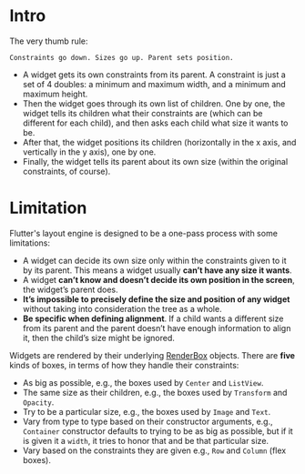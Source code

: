 # Intro

The very thumb rule:

`Constraints go down. Sizes go up. Parent sets position.`

- A widget gets its own constraints from its parent. A constraint is just a set of 4 doubles: a minimum and maximum width, and a minimum and maximum height.
- Then the widget goes through its own list of children. One by one, the widget tells its children what their constraints are (which can be different for each child), and then asks each child what size it wants to be.
- After that, the widget positions its children (horizontally in the x axis, and vertically in the y axis), one by one.
- Finally, the widget tells its parent about its own size (within the original constraints, of course).

# Limitation

Flutter's layout engine is designed to be a one-pass process with some limitations:
- A widget can decide its own size only within the constraints given to it by its parent. This means a widget usually __can’t have any size it wants__.
- A widget __can’t know and doesn’t decide its own position in the screen__, the widget’s parent does.
- __It’s impossible to precisely define the size and position of any widget__ without taking into consideration the tree as a whole.
- __Be specific when defining alignment__. If a child wants a different size from its parent and the parent doesn’t have enough information to align it, then the child’s size might be ignored.

Widgets are rendered by their underlying [RenderBox](https://api.flutter.dev/flutter/rendering/RenderBox-class.html) objects. There are __five__ kinds of boxes, in terms of how they handle their constraints:
- As big as possible, e.g., the boxes used by `Center` and `ListView`.
- The same size as their children, e.g., the boxes used by `Transform` and `Opacity`.
- Try to be a particular size, e.g., the boxes used by `Image` and `Text`.
- Vary from type to type based on their constructor arguments, e.g., `Container` constructor defaults to trying to be as big as possible, but if it is given it a `width`, it tries to honor that and be that particular size.
- Vary based on the constraints they are given e.g., `Row` and `Column` (flex boxes).